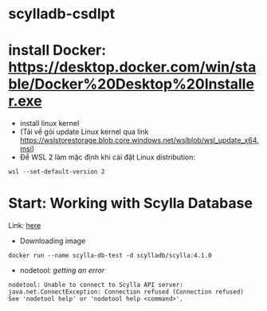 # scylladb-csdlpt
# install Docker: https://desktop.docker.com/win/stable/Docker%20Desktop%20Installer.exe
- install linux kernel
- (Tải về gói update Linux kernel qua link https://wslstorestorage.blob.core.windows.net/wslblob/wsl_update_x64.msi)
- Để WSL 2 làm mặc định khi cài đặt Linux distribution:
```
wsl --set-default-version 2
```
# Start: Working with Scylla Database
Link: [here](https://dev.to/j_a_o_v_c_t_r/working-with-scylla-database-3al9)
- Downloading image
```
docker run --name scylla-db-test -d scylladb/scylla:4.1.0
```
- nodetool: *getting an error*
```
nodetool: Unable to connect to Scylla API server: java.net.ConnectException: Connection refused (Connection refused)
See 'nodetool help' or 'nodetool help <command>'.
```
